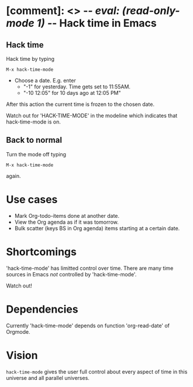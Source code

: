 [comment]: <> -*- eval: (read-only-mode 1) -*-
Hack time in Emacs
==================

Hack time
---------

Hack time by typing

    M-x hack-time-mode

- Choose a date.  E.g. enter
  - "-1" for yesterday.  Time gets set to 11:55AM.
  - "-10 12:05" for 10 days ago at 12:05 PM"

After this action the current time is frozen to the chosen date.

Watch out for 'HACK-TIME-MODE' in the modeline which indicates that
hack-time-mode is on.

Back to normal
--------------

Turn the mode off typing

    M-x hack-time-mode

again.

Use cases
========

- Mark Org-todo-items done at another date.
- View the Org agenda as if it was tomorrow.
- Bulk scatter (keys BS in Org agenda) items starting at a certain
  date.

Shortcomings
============

'hack-time-mode' has limitted control over time.  There are many time
sources in Emacs _not_ controlled by 'hack-time-mode'.

Watch out!

Dependencies
============

Currently 'hack-time-mode' depends on function 'org-read-date' of
Orgmode.

Vision
======

`hack-time-mode` gives the user full control about every aspect of
time in this universe and all parallel universes.
